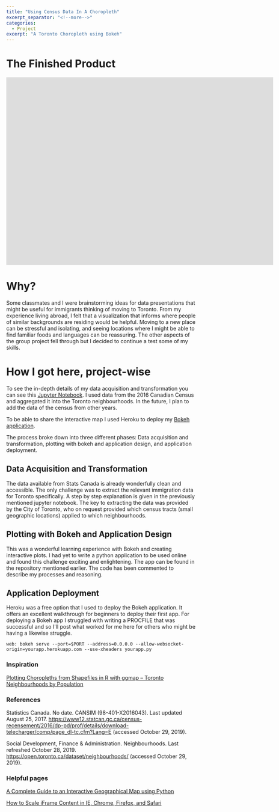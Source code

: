 ```yaml
---
title: "Using Census Data In A Choropleth"
excerpt_separator: "<!--more-->"
categories:
  - Project
excerpt: "A Toronto Choropleth using Bokeh"
---
```


# The Finished Product

<style>
#wrapper { width: 710px; height: 500px; padding: 0; overflow: hidden;}
#scaled-frame { width: 1000px; height: 2000px; border: 0px; }
#scaled-frame {
    zoom: 0.71;
    -moz-transform: scale(0.71);
    -moz-transform-origin: 0 0;
    -o-transform: scale(0.71);
    -o-transform-origin: 0 0;
    -webkit-transform: scale(0.71);
    -webkit-transform-origin: 0 0;
}

@media screen and (-webkit-min-device-pixel-ratio:0) {
 #scaled-frame  { zoom: 1;  }
}
</style>

<div id="wrapper"><iframe id="scaled-frame" src="https://torontochoropleth.herokuapp.com/2016TorontoChoropleth"></iframe></div>

# Why?

Some classmates and I were brainstorming ideas for data presentations that might be useful for immigrants thinking of moving to Toronto. From my experience living abroad, I felt that a visualization that informs where people of similar backgrounds are residing would be helpful. Moving to a new place can be stressful and isolating, and seeing locations where I might be able to find familiar foods and languages can be reassuring. The other aspects of the group project fell through but I decided to continue a test some of my skills. 

# How I got here, project-wise

To see the in-depth details of my data acquisition and transformation you can see this [Jupyter Notebook](https://github.com/Ferrallv/TorontoChoropleth/blob/master/TorontoChoropleth.ipynb). I used data from the 2016 Canadian Census and aggregated it into the Toronto neighbourhoods. In the future, I plan to add the data of the census from other years. 

To be able to share the interactive map I used Heroku to deploy my [Bokeh application](https://github.com/Ferrallv/TorontoChoropleth/tree/master/TorontoChoropleth).

The process broke down into three different phases: Data acquisition and transformation, plotting with bokeh and application design, and application deployment.

## Data Acquisition and Transformation

The data available from Stats Canada is already wonderfully clean and accessible. The only challenge was to extract the relevant immigration data for Toronto specifically. A step by step explanation is given in the previously mentioned jupyter notebook. The key to extracting the data was provided by the City of Toronto, who on request provided which census tracts (small geographic locations) applied to which neighbourhoods. 

## Plotting with Bokeh and Application Design

This was a wonderful learning experience with Bokeh and creating interactive plots. I had yet to write a python application to be used online and found this challenge exciting and enlightening. The app can be found in the repository mentioned earlier. The code has been commented to describe my processes and reasoning.

## Application Deployment

Heroku was a free option that I used to deploy the Bokeh application. It offers an excellent walkthrough for beginners to deploy their first app. For deploying a Bokeh app I struggled with writing a PROCFILE that was successful and so I'll post what worked for me here for others who might be having a likewise struggle.

`web: bokeh serve --port=$PORT --address=0.0.0.0 --allow-websocket-origin=yourapp.herokuapp.com --use-xheaders yourapp.py`


### Inspiration

[Plotting Choropleths from Shapefiles in R with ggmap – Toronto Neighbourhoods by Population](https://everydayanalytics.ca/2016/03/plotting-choropleths-from-shapefiles-in-r-with-ggmap-toronto-neighbourhoods-by-population.html)

### References

Statistics Canada. No date. CANSIM (98-401-X2016043). Last updated August 25, 2017.
https://www12.statcan.gc.ca/census-recensement/2016/dp-pd/prof/details/download-telecharger/comp/page_dl-tc.cfm?Lang=E (accessed October 29, 2019).

Social Development, Finance & Administration. Neighbourhoods. Last refreshed October 28, 2019.
https://open.toronto.ca/dataset/neighbourhoods/ (accessed October 29, 2019).

### Helpful pages

[A Complete Guide to an Interactive Geographical Map using Python](https://towardsdatascience.com/a-complete-guide-to-an-interactive-geographical-map-using-python-f4c5197e23e0)

[How to Scale iFrame Content in IE, Chrome, Firefox, and Safari](https://collaboration133.com/how-to-scale-iframe-content-in-ie-chrome-firefox-and-safari/2717/)
